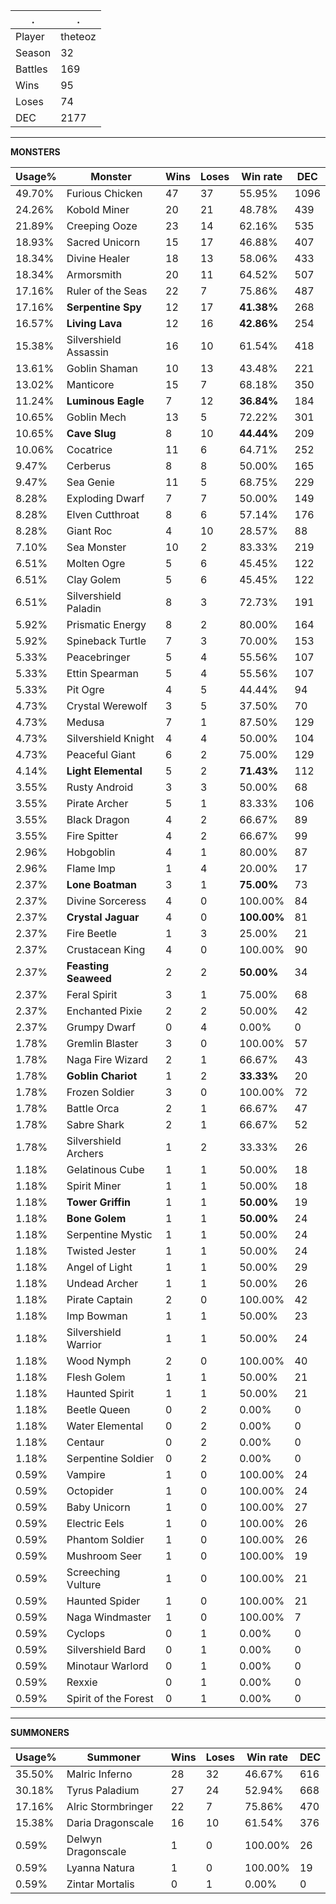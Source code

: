 .|.
|-|-
Player|theteoz
Season|32
Battles|169
Wins|95
Loses|74
DEC|2177

---
**MONSTERS**

Usage%|Monster|Wins|Loses|Win rate|DEC|
-|-|-|-|-|-|
49.70%|Furious Chicken|47|37|55.95%|1096|
24.26%|Kobold Miner|20|21|48.78%|439|
21.89%|Creeping Ooze|23|14|62.16%|535|
18.93%|Sacred Unicorn|15|17|46.88%|407|
18.34%|Divine Healer|18|13|58.06%|433|
18.34%|Armorsmith|20|11|64.52%|507|
17.16%|Ruler of the Seas|22|7|75.86%|487|
17.16%|**Serpentine Spy**|12|17|**41.38%**|268|
16.57%|**Living Lava**|12|16|**42.86%**|254|
15.38%|Silvershield Assassin|16|10|61.54%|418|
13.61%|Goblin Shaman|10|13|43.48%|221|
13.02%|Manticore|15|7|68.18%|350|
11.24%|**Luminous Eagle**|7|12|**36.84%**|184|
10.65%|Goblin Mech|13|5|72.22%|301|
10.65%|**Cave Slug**|8|10|**44.44%**|209|
10.06%|Cocatrice|11|6|64.71%|252|
9.47%|Cerberus|8|8|50.00%|165|
9.47%|Sea Genie|11|5|68.75%|229|
8.28%|Exploding Dwarf|7|7|50.00%|149|
8.28%|Elven Cutthroat|8|6|57.14%|176|
8.28%|Giant Roc|4|10|28.57%|88|
7.10%|Sea Monster|10|2|83.33%|219|
6.51%|Molten Ogre|5|6|45.45%|122|
6.51%|Clay Golem|5|6|45.45%|122|
6.51%|Silvershield Paladin|8|3|72.73%|191|
5.92%|Prismatic Energy|8|2|80.00%|164|
5.92%|Spineback Turtle|7|3|70.00%|153|
5.33%|Peacebringer|5|4|55.56%|107|
5.33%|Ettin Spearman|5|4|55.56%|107|
5.33%|Pit Ogre|4|5|44.44%|94|
4.73%|Crystal Werewolf|3|5|37.50%|70|
4.73%|Medusa|7|1|87.50%|129|
4.73%|Silvershield Knight|4|4|50.00%|104|
4.73%|Peaceful Giant|6|2|75.00%|129|
4.14%|**Light Elemental**|5|2|**71.43%**|112|
3.55%|Rusty Android|3|3|50.00%|68|
3.55%|Pirate Archer|5|1|83.33%|106|
3.55%|Black Dragon|4|2|66.67%|89|
3.55%|Fire Spitter|4|2|66.67%|99|
2.96%|Hobgoblin|4|1|80.00%|87|
2.96%|Flame Imp|1|4|20.00%|17|
2.37%|**Lone Boatman**|3|1|**75.00%**|73|
2.37%|Divine Sorceress|4|0|100.00%|84|
2.37%|**Crystal Jaguar**|4|0|**100.00%**|81|
2.37%|Fire Beetle|1|3|25.00%|21|
2.37%|Crustacean King|4|0|100.00%|90|
2.37%|**Feasting Seaweed**|2|2|**50.00%**|34|
2.37%|Feral Spirit|3|1|75.00%|68|
2.37%|Enchanted Pixie|2|2|50.00%|42|
2.37%|Grumpy Dwarf|0|4|0.00%|0|
1.78%|Gremlin Blaster|3|0|100.00%|57|
1.78%|Naga Fire Wizard|2|1|66.67%|43|
1.78%|**Goblin Chariot**|1|2|**33.33%**|20|
1.78%|Frozen Soldier|3|0|100.00%|72|
1.78%|Battle Orca|2|1|66.67%|47|
1.78%|Sabre Shark|2|1|66.67%|52|
1.78%|Silvershield Archers|1|2|33.33%|26|
1.18%|Gelatinous Cube|1|1|50.00%|18|
1.18%|Spirit Miner|1|1|50.00%|18|
1.18%|**Tower Griffin**|1|1|**50.00%**|19|
1.18%|**Bone Golem**|1|1|**50.00%**|24|
1.18%|Serpentine Mystic|1|1|50.00%|24|
1.18%|Twisted Jester|1|1|50.00%|24|
1.18%|Angel of Light|1|1|50.00%|29|
1.18%|Undead Archer|1|1|50.00%|26|
1.18%|Pirate Captain|2|0|100.00%|42|
1.18%|Imp Bowman|1|1|50.00%|23|
1.18%|Silvershield Warrior|1|1|50.00%|24|
1.18%|Wood Nymph|2|0|100.00%|40|
1.18%|Flesh Golem|1|1|50.00%|21|
1.18%|Haunted Spirit|1|1|50.00%|21|
1.18%|Beetle Queen|0|2|0.00%|0|
1.18%|Water Elemental|0|2|0.00%|0|
1.18%|Centaur|0|2|0.00%|0|
1.18%|Serpentine Soldier|0|2|0.00%|0|
0.59%|Vampire|1|0|100.00%|24|
0.59%|Octopider|1|0|100.00%|24|
0.59%|Baby Unicorn|1|0|100.00%|27|
0.59%|Electric Eels|1|0|100.00%|26|
0.59%|Phantom Soldier|1|0|100.00%|26|
0.59%|Mushroom Seer|1|0|100.00%|19|
0.59%|Screeching Vulture|1|0|100.00%|21|
0.59%|Haunted Spider|1|0|100.00%|21|
0.59%|Naga Windmaster|1|0|100.00%|7|
0.59%|Cyclops|0|1|0.00%|0|
0.59%|Silvershield Bard|0|1|0.00%|0|
0.59%|Minotaur Warlord|0|1|0.00%|0|
0.59%|Rexxie|0|1|0.00%|0|
0.59%|Spirit of the Forest|0|1|0.00%|0|

---
**SUMMONERS**

Usage%|Summoner|Wins|Loses|Win rate|DEC|
-|-|-|-|-|-|
35.50%|Malric Inferno|28|32|46.67%|616|
30.18%|Tyrus Paladium|27|24|52.94%|668|
17.16%|Alric Stormbringer|22|7|75.86%|470|
15.38%|Daria Dragonscale|16|10|61.54%|376|
0.59%|Delwyn Dragonscale|1|0|100.00%|26|
0.59%|Lyanna Natura|1|0|100.00%|19|
0.59%|Zintar Mortalis|0|1|0.00%|0|
